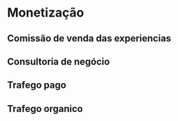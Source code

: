# Monetização

## Comissão de venda das experiencias

## Consultoria de negócio

## Trafego pago

## Trafego organico
